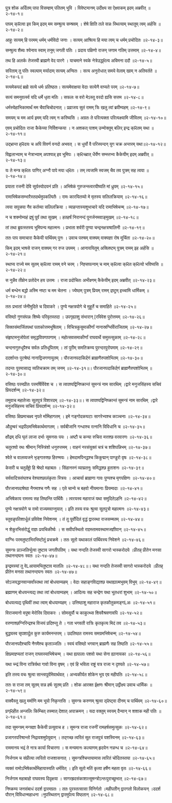 पुत्र शोक अर्दितम् पापा विसम्ज्ञम् पतितम् भुवि ।
विवेष्टमानम् उदीक्ष्य सा ऐक्ष्वाकम् इदम् अब्रवीत् ॥२-१४-१॥

पापम् क्Rत्वा इव किम् इदम् मम सम्श्रुत्य सम्श्रवम् ।
शेषे क्षिति तले सन्नः स्थित्याम् स्थातुम् त्वम् अर्हसि ॥२-१४-२॥

आहुः सत्यम् हि परमम् धर्मम् धर्मविदो जनाः ।
सत्यम् आश्रित्य हि मया त्वम् च धर्मम् प्रचोदितः ॥२-१४-३॥

सम्श्रुत्य शैब्यः श्येनाय स्वाम् तनुम् जगती पतिः ।
प्रदाय पक्षिणो राजन् जगाम गतिम् उत्तमाम् ॥२-१४-४॥

तथ हि अलर्कः तेजस्वी ब्राह्मणे वेद पारगे ।
याचमाने स्वके नेत्रेउद्ध्Rत्य अविमना ददौ ॥२-१४-५॥

सरिताम् तु पतिः स्वल्पाम् मर्यादाम् सत्यम् अन्वितः ।
सत्य अनुरोधात् समये वेलाम् खाम् न अतिवर्तते ॥२-१४-६॥

स्त्यमेकपदं ब्रह्मे सत्ये धर्मः प्रतिष्ठतः।
सत्यमेवाक्षया वेदाः सत्येनै वाप्यते परम् ॥२-१४-७॥

सत्यं समनुवर्त्स्व यदि धर्मे धृता मतिः ।
सफलः स वरो मेऽस्तु वरदो ह्यसि सत्तम ॥२-१४-८॥

धर्मस्येहाभिकामार्थं मम चैवाचिचोदनात् ।
प्रव्राजय सुतं रामम् त्रिः खलु त्वां ब्रवीम्यहम् ॥२-१४-९॥

समयम् च मम आर्य इमम् यदि त्वम् न करिष्यसि ।
अग्रतः ते परित्यक्ता परित्यक्ष्यामि जीवितम् ॥२-१४-१०॥

एवम् प्रचोदितः राजा कैकेय्या निर्विशन्कया ।
न अशकत् पाशम् उन्मोक्तुम् बलिर् इन्द्र क्Rतम् यथा ॥२-१४-११॥

उद्भ्रान्त ह्Rदयः च अपि विवर्ण वनदो अभवत् ।
स धुर्यो वै परिस्पन्दन् युग चक्र अन्तरम् यथा॥२-१४-१२॥

विह्वलाभ्याम् च नेत्राभ्याम् अपश्यन्न् इव भूमिपः ।
क्Rच्च्रात् धैर्येण सम्स्तभ्य कैकेयीम् इदम् अब्रवीत् ॥२-१४-१३॥

यः ते मन्त्र क्Rतः पाणिर् अग्नौ पापे मया ध्Rतः ।
तम् त्यजामि स्वजम् चैव तव पुत्रम् सह त्वया ॥२-१४-१४॥

प्रयाता रजनी देवि सूर्यस्योदयनं प्रति ।
अभिषेकं गुरुजन्स्त्वरयीष्यति मां ध्रुवम् ॥२-१४-१५॥

रामाभिषेकसम्भारैस्तदर्थमुपकल्पितैः ।
रामः कारयितव्यो मे मृतस्य सलिलक्रियाम् ॥२-१४-१६॥

त्वया सपुत्त्रया नैव कर्तव्या सलिलक्रिया ।
व्याहन्तास्यशुभाचारे यदि रामाभिषेचन्म् ॥२-१४-१७॥

न च शक्नोम्यहं द्रषुं पूर्वं तथा सुखम् ।
हतहर्षं निरानन्दं पुनर्जनमवाङ्मुखम् ॥२-१४-१८॥

तां तथा ब्रुवत्स्तस्य भूमिपन्य महात्मनः ।
प्रभाता शर्वरी पुण्या चन्द्रनक्षत्रश्रालिनी ॥२-१४-१९॥

ततः पाप समाचारा कैकेयी पार्थिवम् पुनः ।
उवाच परुषम् वाक्यम् वाक्यज्ञा रोष मूर्चिता ॥२-१४-२०॥

किम् इदम् भाषसे राजन् वाक्यम् गर रुज उपमम् ।
आनाययितुम् अक्लिष्टम् पुत्रम् रामम् इह अर्हसि ॥२-१४-२१॥

स्थाप्य राज्ये मम सुतम् क्Rत्वा रामम् वने चरम् ।
निह्सपत्नाम् च माम् क्Rत्वा क्Rत क्Rत्यो भविष्यसि ॥२-१४-२२॥

स नुन्नैव तीक्षेन प्रतोदेन हय उत्तमः ।
राजा प्रदोचितः अभीक्ष्णम् कैकेयीम् इदम् अब्रवीत् ॥२-१४-२३॥

धर्म बन्धेन बद्धो अस्मि नष्टा च मम चेतना ।
ज्येष्ठम् पुत्रम् प्रियम् रामम् द्रष्टुम् इच्चामि धार्मिकम् ॥२-१४-२४॥

ततः प्रभातां र्जनीमुदिते च दिवाकरे ।
पुण्ये नक्षत्रयोगे चे मुहूर्ते च समाहिते ॥२-१४-२५॥

वसिष्ठो गुणसंपन्नः शिष्येः परिवृतस्तदा ।
उपगृह्याशु संभारान् [रविवेश पुरोत्तमम् ॥२-१४-२६॥

सिक्तसंमार्जितपथां पताकोत्तमभूषिताम् ।
विचित्रकुसुमाकीर्णां नानास्रग्भिर्विराजिताम् ॥२-१४-२७॥

संहृष्टमनुजोपेतां समृद्धविपणापणाम् ।
महोत्सवसमाकीर्णां राघवार्थे समुस्त्सुकाम् ॥२-१४-२८॥

चन्दनागुरुधूपैश्च सर्वतः प्रतिधूपिताम् ।
तां पुरीम् समतिक्रम्य पुरन्दरपुरोपमाम् ॥२-१४-२९॥

ददर्शान्तः पुरश्रेष्ठं नानाद्विजगणायुतम् ।
पौरजानपदाकिर्र्र्णं ब्राह्मणैरुपशोभितम् ॥२-१४-३०॥

तदन्तः पुरमासाद्य व्यतिचक्राम तम् जनम् ॥२-१४-३१॥।
पौरजानपदाकिर्र्र्णं ब्राह्मणैरुपशोभितम् ॥२-१४-३०॥

वसिष्ठः परमप्रीतः परमर्षिर्विवेश च ।
स त्वपश्यद्विनिष्क्रान्तं सुमन्त्रं नाम सारथिम् ।द्वारे मनुजसिंहस्य सचिवं प्रियदर्शन्म् ॥२-१४-३२॥

तमुवाच महातेजाः सूतपुत्रं विशारदम् ॥२-१४-३३॥।
स त्वपश्यद्विनिष्क्रान्तं सुमन्त्रं नाम सारथिम् ।द्वारे मनुजसिंहस्य सचिवं प्रियदर्शन्म् ॥२-१४-३२॥

वसिष्ठः क्षिप्रमाचक्ष्व नृपते र्मामिहागतम् ।
इमे गङ्गोदकघटाः सागरेभ्यश्च काञ्चनाः ॥२-१४-३४॥

औदुम्बरं भद्रपीठमभिषेकार्थमागतम् ।
सर्वबीजानि गन्धाश्च रत्नानि विविधानि च ॥२-१४-३५॥

क्षौद्रम् दधि घृतं लाजा दर्भाः सुमनसः पयः ।
अष्टौ च कन्या रुचिरा मत्तश्छ वरवारणः ॥२-१४-३६॥

चतुरश्वो रथः श्रीमान् निस्त्रिंशो धनुरुत्तमम् ।
वाहनं नरसंयुक्तं चत्रं च शशिपन्निभम् ॥२-१४-३७॥

श्वेते च वालव्यजने भृङ्गारुश्छ हिरण्मयः ।
हेमदामपिनद्धश्च किकुद्मान् पाण्डुरो वृषः ॥२-१४-३८॥

केसरी च चतुर्दंष्ट्रो हि श्रेष्ठो महाबलः ।
सिंहानस्नं व्याघ्रतनुः समिद्धश्छ हुताशनः ॥२-१४-३९॥

सर्ववादित्रसंघाश्च वेश्याश्छालंकृताः स्त्रियः ।
आचार्या ब्राह्मणा गावः पुण्यश्च मृगपक्षिणः ॥२-१४-४०॥

पौरजानपदश्रेष्ठा नैगमाश्च गणैः सह ।
एते चान्ये च बहवो नीयमानाः प्रियम्वदाः ॥२-१४-४१॥

अभिषेकाय रामस्य सह तिष्ठन्ति पार्थिवैः ।
त्वरयस्व महाराजं यथा समुदितेऽहनि ॥२-१४-४२॥

पुण्ये नक्षत्रयोगे च रामो राज्यमवाप्नुयात् ।
इति तस्य वचः श्रुत्वा सूतपुत्रो महात्मनः ॥२-१४-४३॥

स्तुवन्नृपतिशार्धूलं प्रविवेश निवेशनम् ।
तं तु पूर्वोदितं वृद्धं द्वारस्था राजसम्मतम् ॥२-१४-४४॥

न शेकुरभिसंरोद्धुं राज्ञः प्रयचिकीर्ष्वः ।
स सवीपस्थितो राज्ञ्स्तामवस्थामजज्ञीवान् ॥२-१४-४५॥

वाग्भिः परमतुष्टाभिरभिष्टोतुं प्रचक्रमे ।
ततः सूतो यथाकालं पार्थिवस्य निवेशने ॥२-१४-४६॥

सुमन्त्रः प्राञ्जलिर्भूत्वा तुष्टाव जगतीपतिम् ।
यथा नन्दति तेजस्वी सागरो भास्करोदये ।प्रीतह् प्रीतेन मनसा तथानन्दघनः स्वतः ॥२-१४-४७॥

इन्द्रमस्यां तु वेLआयामभितुष्टाव मातलिः ॥२-१४-४८॥।
यथा नन्दति तेजस्वी सागरो भास्करोदये ।प्रीतह् प्रीतेन मनसा तथानन्दघनः स्वतः ॥२-१४-४७॥

सोऽजयद्धानवान्सर्वांस्तथा त्वां बोधयाम्यहम् ।
वेदाः सहाङ्गविद्याश्छ यथाह्यात्मभुवम् विभुम् ॥२-१४-४९॥

ब्रह्माणम् बोधयन्त्यद्य तथा त्वां बोधयाम्यहम् ।
आदित्यः सह चन्द्रेण यथा भूतधरां शुभाम् ॥२-१४-५०॥

बोधयत्यद्य पृथिवीं तथा त्वाम् बोधयाम्यहम् ।
उत्तिष्ठाशु महाराज कृतकौतुकमङ्गLअः ॥२-१४-५१॥

विराजमानो वपुषा मेरोरिव दिवाकरः ।
सोमसूर्यौ च काकुत्थ्स शिववैश्रवणावपि ॥२-१४-५२॥

वरुणाश्छग्निरिन्द्रश्च विजयं प्रदिश्न्तु ते ।
गता भगवती रात्रिः कृतकृत्य मिदं तव ॥२-१४-५३॥

बुद्ध्यस्व सृपशार्दूल कुरु कार्यमनन्तरम् ।
उदतिष्ठत रामस्य समग्रमभिषेचन्म् ॥२-१४-५४॥

पौरजानपदैश्चापि नैगमैश्च कृताञ्जलिः ।
स्वयं वसिष्ठो भगवान् ब्राह्मणैः सह तिष्ठति ॥२-१४-५५॥

क्षिप्रमाज्ञ्प्यतां राजन् राघवस्याभिषेचन्म् ।
यथा ह्यपालाः पशवो यथा सेना ह्यानायका ॥२-१४-५६॥

यथा च्न्द्रं विना रात्रिर्यथा गावो विना वृषम् ।
एवं हि भविता राष्ट्रं यत्र राजा न दृश्यते ॥२-१४-५७॥

इति तस्य वचः श्रुत्वा सान्त्वपूर्वमिवार्थवत् ।
अभ्यकीर्यत शोकेन भूय एव महीपतिः ॥२-१४-५८॥

ततः स राजा तम् सूतम् सन्न हर्षः सुतम् प्रति ।
शोक आरक्त ईक्षणः श्रीमान् उद्वीक्ष्य उवाच धार्मिकः ॥२-१४-५९॥

वाक्यैस्तु खलु मर्माणि मम भूयो निकृन्तसि ।
सुमन्त्रः करुणम् श्रुत्वा द्Rष्ट्वा दीनम् च पार्थिवम् ॥२-१४-६०॥

प्रग्Rहीत अन्जलिः किम्चित् तस्मात् देशात् अपाक्रमन् ।
यदा वक्तुम् स्वयम् दैन्यान् न शशाक मही पतिः ॥२-१४-६१॥

तदा सुमन्त्रम् मन्त्रज्ञा कैकेयी प्रत्युवाच ह ।
सुमन्त्र राजा रजनीं रामहर्षसमुत्सुकः ॥२-१४-६२॥

प्रजागरपरिश्रान्तो निद्रावशमुपेयुवान् ।
तद्गच्छ त्वरितं सूत राजपुत्रं यशस्विनम् ॥२-१४-६३॥

राममानय भद्रं ते नात्र कार्या विचारणा ।
स मन्यमानः कल्याणम् हृदयेन नन्नन्ध च ॥२-१४-६४॥

निर्जगाम च संप्रीत्या त्वरितो राजशासनात् ।
सुमन्त्रश्चिन्तयामास त्वरितं चोदितस्तया ॥२-१४-६५॥

व्यक्तं रामोऽभिषेकार्थमिहायास्यति धर्मवित् ।
इति सूतो मतिं कृत्वा हर्षेण महता वृतः ॥२-१४-६६॥

निर्जगाम महाबाहो राघवस्य दिदृक्षया ।
सागरह्रदसंकाशात्सुमन्त्रोऽन्तःपुराच्छुभात् ॥२-१४-६७॥

निष्क्रम्य जनसंबाधं ददर्श द्वारमग्रतः ।
ततः पुरस्तत्सासा विनिर्गतो ।महीपतीन् द्वारगतो विलोकयन् ।ददर्श पौरान् विविधान्महाधना ।नुपस्थितान् द्वारमुपेत्य विष्ठतान् ॥२-१४-६८॥

